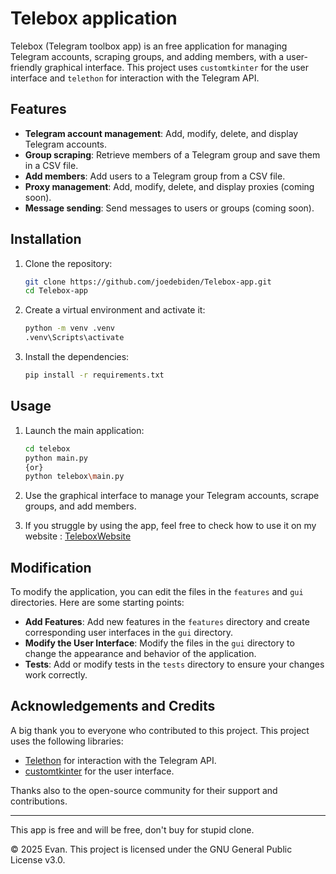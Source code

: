 # Telebox application 

Telebox (Telegram toolbox app) is an free application for managing Telegram accounts, scraping groups, and adding members, with a user-friendly graphical interface. This project uses `customtkinter` for the user interface and `telethon` for interaction with the Telegram API.

## Features

- **Telegram account management**: Add, modify, delete, and display Telegram accounts.
- **Group scraping**: Retrieve members of a Telegram group and save them in a CSV file.
- **Add members**: Add users to a Telegram group from a CSV file.
- **Proxy management**: Add, modify, delete, and display proxies (coming soon).
- **Message sending**: Send messages to users or groups (coming soon).

## Installation

1. Clone the repository:
    ```sh
    git clone https://github.com/joedebiden/Telebox-app.git
    cd Telebox-app
    ```

2. Create a virtual environment and activate it:
    ```sh
    python -m venv .venv
    .venv\Scripts\activate 
    ```

3. Install the dependencies:
    ```sh
    pip install -r requirements.txt
    ```

## Usage

1. Launch the main application:
    ```sh
    cd telebox 
    python main.py
    {or} 
    python telebox\main.py
    ```

2. Use the graphical interface to manage your Telegram accounts, scrape groups, and add members.

3. If you struggle by using the app, feel free to check how to use it on my website : [TeleboxWebsite](https://telegram-toolbox.online/software/how-to-use)


## Modification

To modify the application, you can edit the files in the `features` and `gui` directories. Here are some starting points:

- **Add Features**: Add new features in the `features` directory and create corresponding user interfaces in the `gui` directory.
- **Modify the User Interface**: Modify the files in the `gui` directory to change the appearance and behavior of the application.
- **Tests**: Add or modify tests in the `tests` directory to ensure your changes work correctly.

## Acknowledgements and Credits

A big thank you to everyone who contributed to this project. This project uses the following libraries:

- [Telethon](https://github.com/LonamiWebs/Telethon) for interaction with the Telegram API.
- [customtkinter](https://github.com/TomSchimansky/CustomTkinter) for the user interface.

Thanks also to the open-source community for their support and contributions.

---
This app is free and will be free, don't buy for stupid clone.

© 2025 Evan. This project is licensed under the GNU General Public License v3.0.